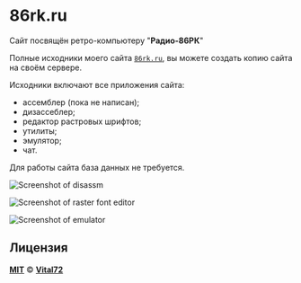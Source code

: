 # 86rk.ru

Сайт посвящён ретро-компьютеру "**Радио-86РК**"

Полные исходники моего сайта [`86rk.ru`](https://86rk.ru/), вы можете создать копию сайта на своём сервере.

Исходники включают все приложения сайта:
* ассемблер (пока не написан);
* дизассеблер;
* редактор растровых шрифтов;
* утилиты;
* эмулятор;
* чат.

Для работы сайта база данных не требуется.

![Screenshot of disassm](https://86rk.ru/disassm/images/disassm.png)

![Screenshot of raster font editor](https://86rk.ru/zeditor/images/zeditor.png)

![Screenshot of emulator](https://86rk.ru/emulator/images/emulator.png)

## Лицензия

[**MIT**](https://github.com/radio-86rk/86rk.ru/blob/main/LICENSE) © [**Vital72**](https://86rk.ru/)
